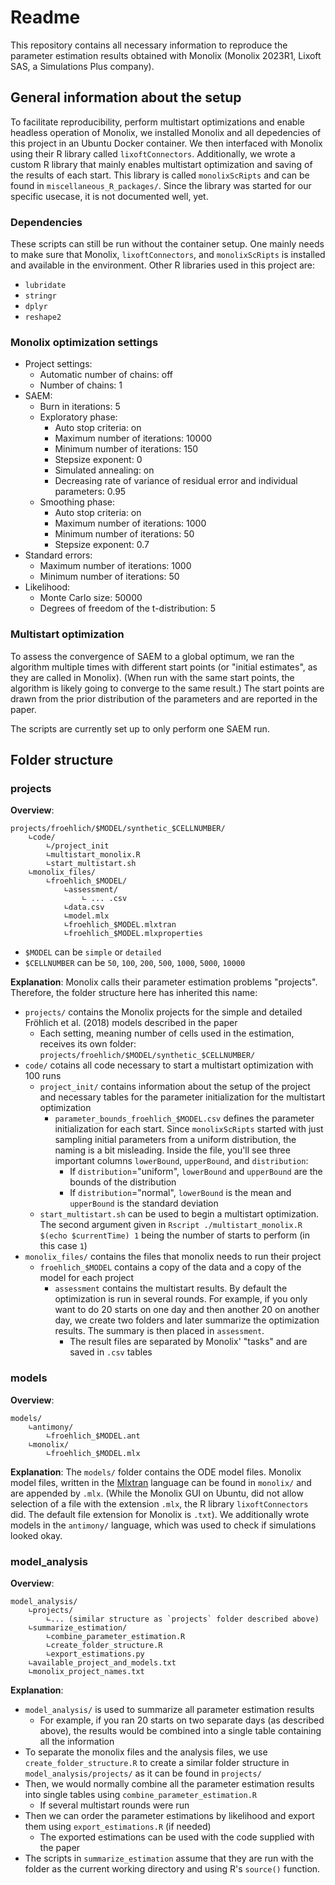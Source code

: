# Readme
This repository contains all necessary information to reproduce the parameter estimation results obtained with Monolix (Monolix 2023R1, Lixoft SAS, a Simulations Plus company).

## General information about the setup
To facilitate reproducibility, perform multistart optimizations and enable headless operation of Monolix, we installed Monolix and all depedencies of this project in an Ubuntu Docker container. We then interfaced with Monolix using their R library called `lixoftConnectors`. Additionally, we wrote a custom R library that mainly enables multistart optimization and saving of the results of each start. This library is called `monolixScRipts` and can be found in `miscellaneous_R_packages/`. Since the library was started for our specific usecase, it is not documented well, yet.

### Dependencies
These scripts can still be run without the container setup. One mainly needs to make sure that Monolix, `lixoftConnectors`, and `monolixScRipts` is installed and available in the environment. Other R libraries used in this project are:
- `lubridate`
- `stringr`
- `dplyr`
- `reshape2`

### Monolix optimization settings
- Project settings:
    - Automatic number of chains: off
    - Number of chains: 1
- SAEM:
    - Burn in iterations: 5
    - Exploratory phase: 
        - Auto stop criteria: on
        - Maximum number of iterations: 10000
        - Minimum number of iterations: 150
        - Stepsize exponent: 0
        - Simulated annealing: on
        - Decreasing rate of variance of residual error and individual parameters: 0.95
    - Smoothing phase:
        - Auto stop criteria: on
        - Maximum number of iterations: 1000
        - Minimum number of iterations: 50
        - Stepsize exponent: 0.7
- Standard errors:
    - Maximum number of iterations: 1000
    - Minimum number of iterations: 50
- Likelihood:
    - Monte Carlo size: 50000
    - Degrees of freedom of the t-distribution: 5

### Multistart optimization
To assess the convergence of SAEM to a global optimum, we ran the algorithm multiple times with different start points (or "initial estimates", as they are called in Monolix). (When run with the same start points, the algorithm is likely going to converge to the same result.) The start points are drawn from the prior distribution of the parameters and are reported in the paper.

The scripts are currently set up to only perform one SAEM run.

## Folder structure
### projects
**Overview**:
```
projects/froehlich/$MODEL/synthetic_$CELLNUMBER/
    ∟code/
        ∟/project_init
        ∟multistart_monolix.R
        ∟start_multistart.sh
    ∟monolix_files/
        ∟froehlich_$MODEL/
            ∟assessment/
                ∟ ... .csv
            ∟data.csv
            ∟model.mlx
            ∟froehlich_$MODEL.mlxtran
            ∟froehlich_$MODEL.mlxproperties
```
- `$MODEL` can be `simple` or `detailed`
- `$CELLNUMBER` can be `50`, `100`, `200`, `500`, `1000`, `5000`, `10000`

**Explanation**: Monolix calls their parameter estimation problems "projects". Therefore, the folder structure here has inherited this name:
- `projects/` contains the Monolix projects for the simple and detailed Fröhlich et al. (2018) models described in the paper
    - Each setting, meaning number of cells used in the estimation, receives its own folder: `projects/froehlich/$MODEL/synthetic_$CELLNUMBER/`
- `code/` cotains all code necessary to start a multistart optimization with 100 runs
    - `project_init/` contains information about the setup of the project and necessary tables for the parameter initialization for the multistart optimization
        - `parameter_bounds_froehlich_$MODEL.csv` defines the parameter initialization for each start. Since `monolixScRipts` started with just sampling initial parameters from a uniform distribution, the naming is a bit misleading. Inside the file, you'll see three important columns `lowerBound`, `upperBound`, and `distribution`:
            - If `distribution`="uniform", `lowerBound` and `upperBound` are the bounds of the distribution
            - If `distribution`="normal", `lowerBound` is the mean and `upperBound` is the standard deviation
    - `start_multistart.sh` can be used to begin a multistart optimization. The second argument given in `Rscript ./multistart_monolix.R $(echo $currentTime) 1` being the number of starts to perform (in this case `1`)
- `monolix_files/` contains the files that monolix needs to run their project
    - `froehlich_$MODEL` contains a copy of the data and a copy of the model for each project
        - `assessment` contains the multistart results. By default the optimization is run in several rounds. For example, if you only want to do 20 starts on one day and then another 20 on another day, we create two folders and later summarize the optimization results. The summary is then placed in `assessment`.
            - The result files are separated by Monolix' "tasks" and are saved in `.csv` tables

### models
**Overview**:
```
models/
    ∟antimony/
        ∟froehlich_$MODEL.ant
    ∟monolix/
        ∟froehlich_$MODEL.mlx
```

**Explanation**:
The `models/` folder contains the ODE model files. Monolix model files, written in the [Mlxtran](https://mlxtran.lixoft.com/) language can be found in `monolix/` and are appended by `.mlx`. (While the Monolix GUI on Ubuntu, did not allow selection of a file with the extension `.mlx`, the R library `lixoftConnectors` did. The default file extension for Monolix is `.txt`). We additionally wrote models in the `antimony/` language, which was used to check if simulations looked okay.

### model_analysis
**Overview**:
```
model_analysis/
    ∟projects/
        ∟... (similar structure as `projects` folder described above)
    ∟summarize_estimation/
        ∟combine_parameter_estimation.R
        ∟create_folder_structure.R
        ∟export_estimations.py
    ∟available_project_and_models.txt
    ∟monolix_project_names.txt
```

**Explanation**:
- `model_analysis/` is used to summarize all parameter estimation results
    - For example, if you ran 20 starts on two separate days (as described above), the results would be combined into a single table containing all the information
- To separate the monolix files and the analysis files, we use `create_folder_structure.R` to create a similar folder structure in `model_analysis/projects/` as it can be found in `projects/`
- Then, we would normally combine all the parameter estimation results into single tables using `combine_parameter_estimation.R`
    - If several multistart rounds were run
- Then we can order the parameter estimations by likelihood and export them using `export_estimations.R` (if needed)
    - The exported estimations can be used with the code supplied with the paper
- The scripts in `summarize_estimation` assume that they are run with the folder as the current working directory and using R's `source()` function.
